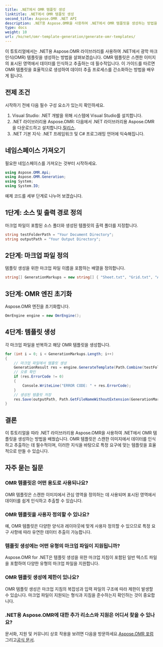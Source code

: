 ```yaml
---
title: .NET에서 OMR 템플릿 생성
linktitle: .NET에서 OMR 템플릿 생성
second_title: Aspose.OMR .NET API
description: .NET용 Aspose.OMR을 사용하여 .NET에서 OMR 템플릿을 생성하는 방법을 알아보세요. 사용자 정의 가능한 템플릿을 사용하여 스캔한 이미지에서 데이터 추출을 간소화하세요!
type: docs
weight: 10
url: /ko/net/omr-template-generation/generate-omr-templates/
---
```

이 튜토리얼에서는 .NET용 Aspose.OMR 라이브러리를 사용하여 .NET에서 광학 마크 인식(OMR) 템플릿을 생성하는 방법을 살펴보겠습니다. OMR 템플릿은 스캔한 이미지의 표시된 영역에서 데이터를 인식하고 추출하는 데 필수적입니다. 이 가이드를 따르면 OMR 템플릿을 효율적으로 생성하여 데이터 추출 프로세스를 간소화하는 방법을 배우게 됩니다.
## 전제 조건
시작하기 전에 다음 필수 구성 요소가 있는지 확인하세요.
1. Visual Studio: .NET 개발을 위해 시스템에 Visual Studio를 설치합니다.
2.  .NET 라이브러리용 Aspose.OMR: 다음에서 .NET 라이브러리용 Aspose.OMR을 다운로드하고 설치합니다.[릴리스](https://releases.aspose.com/omr/net/).
3. .NET 기본 지식: .NET 프레임워크 및 C# 프로그래밍 언어에 익숙해집니다.
## 네임스페이스 가져오기
필요한 네임스페이스를 가져오는 것부터 시작하세요.
```csharp
using Aspose.OMR.Api;
using Aspose.OMR.Generation;
using System;
using System.IO;
```
예제 코드를 세부 단계로 나누어 보겠습니다.
## 1단계: 소스 및 출력 경로 정의
마크업 파일이 포함된 소스 폴더와 생성된 템플릿의 출력 폴더를 지정합니다.
```csharp
string testFolderPath = "Your Document Directory";
string outputPath = "Your Output Directory";
```
## 2단계: 마크업 파일 정의
템플릿 생성을 위한 마크업 파일 이름을 포함하는 배열을 정의합니다.
```csharp
string[] GenerationMarkups = new string[] { "Sheet.txt", "Grid.txt", "AsposeTest.txt" };
```
## 3단계: OMR 엔진 초기화
Aspose.OMR 엔진을 초기화합니다.
```csharp
OmrEngine engine = new OmrEngine();
```
## 4단계: 템플릿 생성
각 마크업 파일을 반복하고 해당 OMR 템플릿을 생성합니다.
```csharp
for (int i = 0; i < GenerationMarkups.Length; i++)
{
    // 마크업 파일에서 템플릿 생성
    GenerationResult res = engine.GenerateTemplate(Path.Combine(testFolderPath, GenerationMarkups[i]));
    // 오류 확인
    if (res.ErrorCode != 0)
    {
        Console.WriteLine("ERROR CODE: " + res.ErrorCode);
    }
    // 생성된 템플릿 저장
    res.Save(outputPath, Path.GetFileNameWithoutExtension(GenerationMarkups[i]));
}
```
## 결론
이 튜토리얼을 따라 .NET 라이브러리용 Aspose.OMR을 사용하여 .NET에서 OMR 템플릿을 생성하는 방법을 배웠습니다. OMR 템플릿은 스캔한 이미지에서 데이터를 인식하고 추출하는 데 필수적이며, 이러한 지식을 바탕으로 특정 요구에 맞는 템플릿을 효율적으로 만들 수 있습니다.
## 자주 묻는 질문
### OMR 템플릿은 어떤 용도로 사용되나요?
OMR 템플릿은 스캔한 이미지에서 관심 영역을 정의하는 데 사용되며 표시된 영역에서 데이터를 쉽게 인식하고 추출할 수 있습니다.
### OMR 템플릿을 사용자 정의할 수 있나요?
예, OMR 템플릿은 다양한 양식과 레이아웃에 맞게 사용자 정의할 수 있으므로 특정 요구 사항에 따라 유연한 데이터 추출이 가능합니다.
### 템플릿 생성에는 어떤 유형의 마크업 파일이 지원됩니까?
Aspose.OMR for .NET은 템플릿 생성을 위한 마크업 지침이 포함된 일반 텍스트 파일을 포함하여 다양한 유형의 마크업 파일을 지원합니다.
### OMR 템플릿 생성에 제한이 있나요?
OMR 템플릿 생성은 마크업 지침의 복잡성과 입력 파일의 구조에 따라 제한이 발생할 수 있습니다. 마크업 파일이 지원되는 형식과 지침을 준수하는지 확인하는 것이 중요합니다.
### .NET용 Aspose.OMR에 대한 추가 리소스와 지원은 어디서 찾을 수 있나요?
 문서화, 지원 및 커뮤니티 상호 작용을 보려면 다음을 방문하세요.[Aspose.OMR 포럼](https://forum.aspose.com/c/omr/38) 그리고[공식 문서](https://reference.aspose.com/omr/net/).